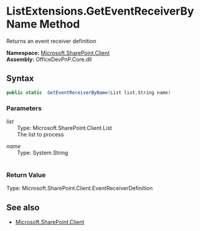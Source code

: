 # ListExtensions.GetEventReceiverByName Method  
Returns an event receiver definition  

**Namespace:** [Microsoft.SharePoint.Client](Microsoft.SharePoint.Client.md)  
**Assembly:** OfficeDevPnP.Core.dll  
## Syntax
```C#
public static  GetEventReceiverByName(List list,String name)
```
### Parameters
*list*  
&emsp;&emsp;Type: Microsoft.SharePoint.Client.List  
&emsp;&emsp;The list to process  
  
*name*  
&emsp;&emsp;Type: System.String  
&emsp;&emsp;  
  
### Return Value
Type: Microsoft.SharePoint.Client.EventReceiverDefinition  


## See also
- [Microsoft.SharePoint.Client](Microsoft.SharePoint.Client.md)
